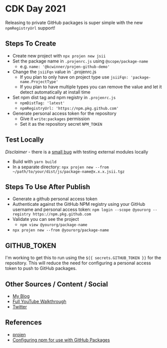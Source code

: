 # CDK Day 2021

Releasing to private GitHub packages is super simple with the new `npmRegistryUrl` support!

## Steps To Create

* Create new project with `npx projen new jsii`
* Set the package name in `.projenrc.js` using `@scope/package-name`
  * e.g. `name: '@kcwinner/projen-github-demo'`
* Change the `jsiiFqn` value in `.projenrc.js
  * If you plan to only have on project type use `jsiiFqn: 'package-name.ProjectType'`
  * If you plan to have multiple types you can remove the value and let it detect automatically at install time
* Set npm dist tag and npm registry in `.projenrc.js`
  * `npmDistTag: 'latest'`
  * `npmRegistryUrl: 'https://npm.pkg.github.com'`
* Generate personal access token for the repository
  * Give it `write:packages` permission
  * Set it as the repository secret `NPM_TOKEN`

## Test Locally

*Disclaimer* - there is a [small bug](https://github.com/projen/projen/issues/597) with testing external modules locally

* Build with `yarn build`
* In a separate directory: `npx projen new --from ~/path/to/your/dist/js/package-name@x.x.x.jsii.tgz`

## Steps To Use After Publish

* Generate a github personal access token
* Authenticate against the GitHub NPM registry using your GitHub username and personal access token:
  `npm login --scope @yourorg --registry https://npm.pkg.github.com`
* Validate you can see the project
  * `npm view @yourorg/package-name`
* `npx projen new --from @yourorg/package-name`

## GITHUB_TOKEN

I'm working to get this to run using the `${{ secrets.GITHUB_TOKEN }}` for the repository. This will reduce the need for configuring a personal access token to push to GitHub packages.

## Other Sources / Content / Social

* [My Blog](https://kennethwinner.com/posts)
* [Full YouTube Walkthrough](https://youtu.be/Heq17s8FOfM)
* [Twitter](https://twitter.com/KenWin0x539)

## References

* [projen](https://github.com/projen/projen)
* [Configuring npm for use with GitHub Packages](https://docs.github.com/en/packages/guides/configuring-npm-for-use-with-github-packages)